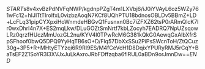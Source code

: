 $START$s8v4xvBzPdNVFqNWP/kgdnpPZgT4m1LXVbj6/iJ0iYVAyL6oz5WZy761wFc12+hIJlTtTIrolfxL0vizbzAoqN7KCf8UQhPTU18bdnosOBLDv5BBmZ+LD+LcFLq31pipCYXpxiHoWnmdeHBGvQ1Fusnxn0Bc7iZFXZ62tsP0rARmQlcK7Ir0wxDhrl4n7X+ES2mqLkw/DLuGOZtSmNrtf7kbLZocyh7EADRQ7NpUZsqowLRz0qrzfHUczMmUozGL2nu/KYV4I0TPwRcM6G381kQkG0AewqGxAlbXfrSpSFhoof0bwQ5DPQ9YyHqTB6sO+D/Flq57DbXxSSu2PiPsSWcnToH/ZtQCuz30g+3P5+R+MHtyETYzqi6R9RI9ES/M4fCeVcH1D8DqixYPURyRMJ5rCqY+BaTsEF2Z1SoYR3l3XVJxJuLkAxroJRbFDffzqba6flRUL0aBDn9orJmnDw==$END$